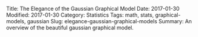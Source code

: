 Title: The Elegance of the Gaussian Graphical Model
Date: 2017-01-30
Modified: 2017-01-30
Category: Statistics
Tags: math, stats, graphical-models, gaussian
Slug: elegance-gaussian-graphical-models
Summary: An overview of the beautiful gaussian graphical model.

